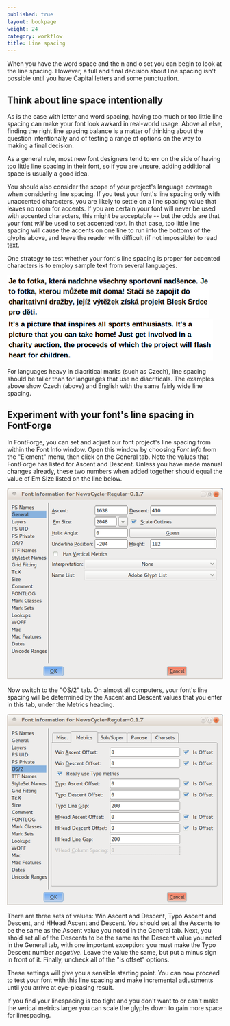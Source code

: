 ```yaml
---
published: true
layout: bookpage
weight: 24
category: workflow
title: Line spacing
---
```


When you have the word space and the n and o set you can begin to look at the line spacing. However, a full and final decision about line spacing isn't possible until you have Capital letters and some punctuation.

## Think about line space intentionally

As is the case with letter and word spacing, having too much or too little line spacing can make your font look awkard in real-world usage.  Above all else, finding the right line spacing balance is a matter of thinking about the question intentionally and of testing a range of options on the way to making a final decision.

As a general rule, most new font designers tend to err on the side of having too little line spacing in their font, so if you are unsure, adding additional space is usually a good idea.

You should also consider the scope of your project's language coverage when considering line spacing. If you test your font's line spacing only with unaccented characters, you are likely to settle on a line spacing value that leaves no room for accents.  If you are certain your font will never be used with accented characters, this might be acceptable -- but the odds are that your font <em>will</em> be used to set accented text.  In that case, too little line spacing will cause the accents on one line to run into the bottoms of the glyphs above, and leave the reader with difficult (if not impossible) to read text.

One strategy to test whether your font's line spacing is proper for accented characters is to employ sample text from several languages.

<img src="images/Selection_043.png" alt="" height="100" width="472">

<img src="images/Selection_044_1.png" alt="" height="96" width="481">

For languages heavy in diacritical marks (such as Czech), line spacing should be taller than for languages that use no diacriticals. The examples above show Czech (above) and English with the same fairly wide line spacing.

## Experiment with your font's line spacing in FontForge

In FontForge, you can set and adjust our font project's line spacing from within the Font Info window. Open this window by choosing <em>Font Info</em> from the "Element" menu, then click on the General tab. Note the values that FontForge has listed for Ascent and Descent. Unless you have made manual changes already, these two numbers when added together should equal the value of Em Size listed on the line below.

<img src="images/fontinfo-generl.png" alt="">

Now switch to the "OS/2" tab. On almost all computers, your font's line spacing will be determined by the Ascent and Descent values that you enter in this tab, under the Metrics heading.

<img src="images/ascents-descents.png" alt="">

There are three sets of values: Win Ascent and Descent, Typo Ascent and Descent, and HHead Ascent and Descent.  You should set all the Ascents to be the same as the Ascent value you noted in the General tab.  Next, you shold set all of the Descents to be the same as the Descent value you noted in the General tab, with one important exception: you must make the Typo Descent number <em>negative</em>. Leave the value the same, but put a minus sign in front of it.  Finally, uncheck all of the "is offset" options.

These settings will give you a sensible starting point.  You can now proceed to test your font with this line spacing and make incremental adjustments until you arrive at eye-pleasing result.

If you find your linespacing is too tight and you don't want to or can't make the verical metrics larger you can scale the glyphs down to gain more space for linespacing.
